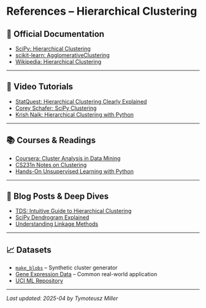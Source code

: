 # References – Hierarchical Clustering

## 📘 Official Documentation

- [SciPy: Hierarchical Clustering](https://docs.scipy.org/doc/scipy/reference/cluster.hierarchy.html)
- [scikit-learn: AgglomerativeClustering](https://scikit-learn.org/stable/modules/generated/sklearn.cluster.AgglomerativeClustering.html)
- [Wikipedia: Hierarchical Clustering](https://en.wikipedia.org/wiki/Hierarchical_clustering)

---

## 🎥 Video Tutorials

- [StatQuest: Hierarchical Clustering Clearly Explained](https://www.youtube.com/watch?v=7xHsRkOdVwo)
- [Corey Schafer: SciPy Clustering](https://www.youtube.com/watch?v=Gv9_4yMHFhI)
- [Krish Naik: Hierarchical Clustering with Python](https://www.youtube.com/watch?v=1g-py5EJ2Tw)

---

## 📚 Courses & Readings

- [Coursera: Cluster Analysis in Data Mining](https://www.coursera.org/learn/cluster-analysis)
- [CS231n Notes on Clustering](https://cs231n.github.io/)
- [Hands-On Unsupervised Learning with Python](https://learning.oreilly.com/library/view/hands-on-unsupervised-learning/9781789348270/)

---

## 🧠 Blog Posts & Deep Dives

- [TDS: Intuitive Guide to Hierarchical Clustering](https://towardsdatascience.com/hierarchical-clustering-explained-803d381a9942)
- [SciPy Dendrogram Explained](https://joernhees.de/blog/2015/08/26/scipy-hierarchical-clustering-and-dendrogram-tutorial/)
- [Understanding Linkage Methods](https://www.reneshbedre.com/blog/hierarchical-clustering.html)

---

## 📈 Datasets

- [`make_blobs`](https://scikit-learn.org/stable/modules/generated/sklearn.datasets.make_blobs.html) – Synthetic cluster generator  
- [Gene Expression Data](https://www.ncbi.nlm.nih.gov/geo/) – Common real-world application  
- [UCI ML Repository](https://archive.ics.uci.edu/ml/index.php)

---

_Last updated: 2025-04 by Tymoteusz Miller_
